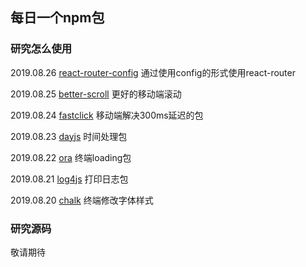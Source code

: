 ## 每日一个npm包

### 研究怎么使用

2019.08.26 [react-router-config](https://github.com/lirunkai/npmPackage/tree/master/react_router_config_d) 通过使用config的形式使用react-router

2019.08.25 [better-scroll](https://github.com/lirunkai/npmPackage/tree/master/better-scroll_d) 更好的移动端滚动

2019.08.24 [fastclick](https://github.com/lirunkai/npmPackage/tree/master/fastclick_d) 移动端解决300ms延迟的包

2019.08.23 [dayjs](https://github.com/lirunkai/npmPackage/tree/master/dayjs_d) 时间处理包

2019.08.22 [ora](https://github.com/lirunkai/npmPackage/tree/master/ora_d) 终端loading包

2019.08.21 [log4js](https://github.com/lirunkai/npmPackage/tree/master/log4js_d) 打印日志包

2019.08.20 [chalk](https://github.com/lirunkai/npmPackage/tree/master/chalk) 终端修改字体样式

### 研究源码

敬请期待

